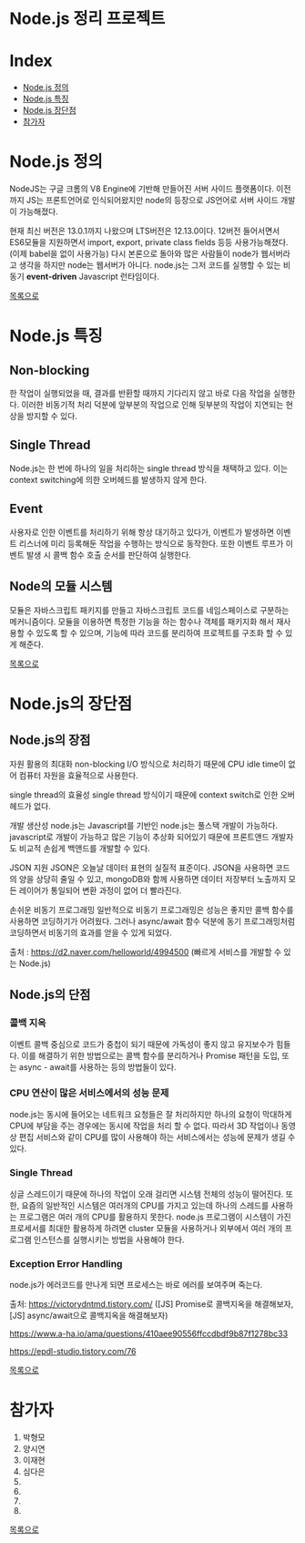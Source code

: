 # Node.js 정리 프로젝트

# Index
- [Node.js 정의](#NODE.JS-배경)
- [Node.js 특징](#NODE.JS-특징)
- [Node.js 장단점](#NODE.JS-장단점)
- [참가자](#참가자)

# Node.js 정의

NodeJS는 구글 크롬의 V8 Engine에 기반해 만들어진 서버 사이드 플랫폼이다.
이전까지 JS는 프론트언어로 인식되어왔지만 node의 등장으로 JS언어로 서버 사이드 개발이 가능해졌다.  

현재 최신 버전은 13.0.1까지 나왔으며 LTS버전은 12.13.0이다.
12버전 들어서면서 ES6모듈을 지원하면서 import, export, private class fields 등등 사용가능해졌다. (이제 babel을 없이 사용가능)
다시 본론으로 돌아와 많은 사람들이 node가 웹서버라고 생각을 하지만 node는 웹서버가 아니다.
node.js는 그저 코드를 실행할 수 있는 비동기 **event-driven** Javascript 런타임이다.

[목록으로](#INDEX)

# Node.js 특징

## Non-blocking
한 작업이 실행되었을 때, 결과를 반환할 때까지 기다리지 않고 바로 다음 작업을 실행한다. 
이러한 비동기적 처리 덕분에 앞부분의 작업으로 인해 뒷부분의 작업이 지연되는 현상을 방지할 수 있다.

## Single Thread
Node.js는 한 번에 하나의 일을 처리하는 single thread 방식을 채택하고 있다. 
이는 context switching에 의한 오버헤드를 발생하지 않게 한다.

## Event
사용자로 인한 이벤트를 처리하기 위해 항상 대기하고 있다가, 이벤트가 발생하면 이벤트 리스너에 미리 등록해둔 작업을 수행하는 방식으로 동작한다. 
또한 이벤트 루프가 이벤트 발생 시 콜백 함수 호출 순서를 판단하여 실행한다.

## Node의 모듈 시스템
모듈은 자바스크립트 패키지를 만들고 자바스크립트 코드를 네임스페이스로 구분하는 메커니즘이다. 모듈을 이용하면 특정한 기능을 하는 함수나 객체를 패키지화 해서 재사용할 수 있도록 할 수 있으며, 기능에 따라 코드를 분리하여 프로젝트를 구조화 할 수 있게 해준다.

[목록으로](#INDEX)

# Node.js의 장단점

## Node.js의 장점

자원 활용의 최대화
non-blocking I/O 방식으로 처리하기 때문에 CPU idle time이 없어 컴퓨터 자원을 효율적으로 사용한다.

single thread의 효율성
single thread 방식이기 때문에 context switch로 인한 오버헤드가 없다.

개발 생산성
node.js는 Javascript를 기반인 node.js는 풀스택 개발이 가능하다.
javascript로 개발이 가능하고 많은 기능이 추상화 되어있기 때문에 프론트앤드 개발자도 비교적 손쉽게 백앤드를 개발할 수 있다.

JSON 지원
JSON은 오늘날 데이터 표현의 실질적 표준이다. JSON을 사용하면 코드의 양을 상당히 줄일 수 있고, mongoDB와 함께 사용하면 데이터 저장부터 노출까지 모든 레이어가 통일되어 변환 과정이 없어 더 빨라진다.

손쉬운 비동기 프로그래밍
일반적으로 비동기 프로그래밍은 성능은 좋지만 콜백 함수를 사용하면 코딩하기가 어려웠다. 그러나 async/await 함수 덕분에 동기 프로그래밍처럼 코딩하면서 비동기의 효과를 얻을 수 있게 되었다.

출처 : https://d2.naver.com/helloworld/4994500 (빠르게 서비스를 개발할 수 있는 Node.js)

## Node.js의 단점

### 콜백 지옥

이벤트 콜백 중심으로 코드가 중첩이 되기 때문에 가독성이 좋지 않고 유지보수가 힘들다.
이를 해결하기 위한 방법으로는 콜백 함수를 분리하거나 Promise 패턴을 도입, 또는 async - await를 사용하는 등의 방법들이 있다.

### CPU 연산이 많은 서비스에서의 성능 문제

node.js는 동시에 들어오는 네트워크 요청들은 잘 처리하지만 하나의 요청이 막대하게 CPU에 부담을 주는 경우에는 동시에 작업을 처리 할 수 없다.
따라서 3D 작업이나 동영상 편집 서비스와 같이 CPU를 많이 사용해야 하는 서비스에서는 성능에 문제가 생길 수 있다.

### Single Thread

싱글 스레드이기 때문에 하나의 작업이 오래 걸리면 시스템 전체의 성능이 떨어진다.
또한, 요즘의 일반적인 시스템은 여러개의 CPU를 가지고 있는데 하나의 스레드를 사용하는 프로그램은 여러 개의 CPU를 활용하지 못한다.
node.js 프로그램이 시스템이 가진 프로세서를 최대한 활용하게 하려면 cluster 모듈을 사용하거나 외부에서 여러 개의 프로그램 인스턴스를 실행시키는 방법을 사용해야 한다.

### Exception Error Handling

node.js가 에러코드를 만나게 되면 프로세스는 바로 에러를 보여주며 죽는다.



출처:
https://victorydntmd.tistory.com/ ([JS] Promise로 콜백지옥을 해결해보자, [JS] async/await으로 콜백지옥을 해결해보자)

https://www.a-ha.io/ama/questions/410aee90556ffccdbdf9b87f1278bc33

https://epdl-studio.tistory.com/76


[목록으로](#INDEX)

# 참가자
1. 박형모
2. 양시연
3. 이재현
4. 심다은 
5. 
6. 
7. 
8. 

[목록으로](#INDEX)

